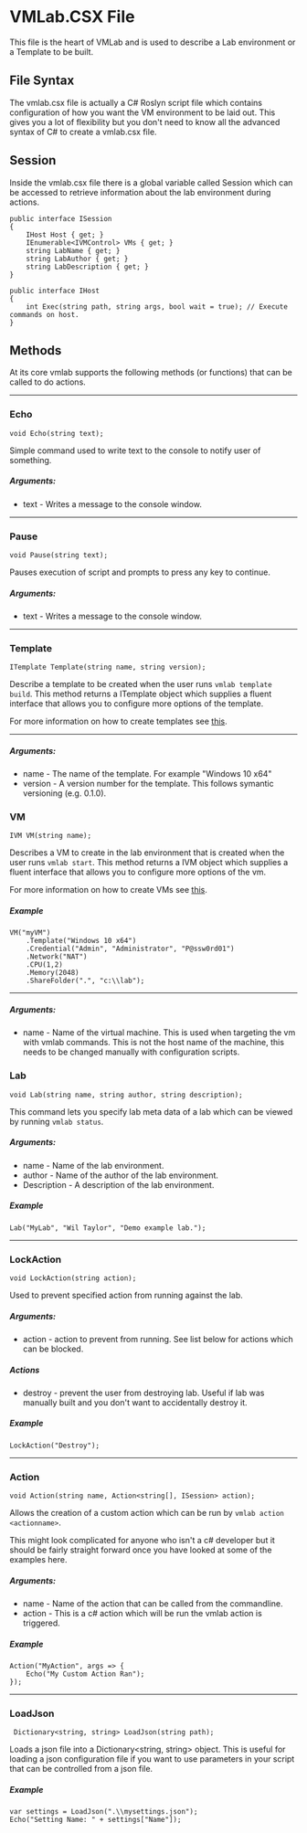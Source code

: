 # VMLab.CSX File
This file is the heart of VMLab and is used to describe a Lab environment or a Template to be built.

## File Syntax
The vmlab.csx file is actually a C# Roslyn script file which contains configuration of how you want the VM environment to be laid out. This gives you a lot of flexibility but you don't need to know all the advanced syntax of C# to create a vmlab.csx file.

## Session 
Inside the vmlab.csx file there is a global variable called Session which can be accessed to retrieve information about the lab environment during actions.

```
public interface ISession
{
	IHost Host { get; }
	IEnumerable<IVMControl> VMs { get; }
	string LabName { get; }
	string LabAuthor { get; }
	string LabDescription { get; }
}

public interface IHost
{
	int Exec(string path, string args, bool wait = true); // Execute commands on host.
}
```

## Methods
At its core vmlab supports the following methods (or functions) that can be called to do actions.

---

### Echo
``` 
void Echo(string text); 
```

Simple command used to write text to the console to notify user of something.

##### Arguments:
* text - Writes a message to the console window.

---

### Pause
```
void Pause(string text);
```

Pauses execution of script and prompts to press any key to continue.

##### Arguments:
* text - Writes a message to the console window.

---

### Template
```
ITemplate Template(string name, string version);
```

Describe a template to be created when the user runs ```vmlab template build```. This method returns a ITemplate object which supplies a fluent interface that allows you to configure more options of the template.

For more information on how to create templates see [this](template.md).

---

##### Arguments:
* name - The name of the template. For example "Windows 10 x64"
* version - A version number for the template. This follows symantic versioning (e.g. 0.1.0).

### VM
```
IVM VM(string name);
```

Describes a VM to create in the lab environment that is created when the user runs ```vmlab start```. This method returns a IVM object which supplies a fluent interface that allows you to configure more options of the vm.

For more information on how to create VMs see [this](vm.md).

##### Example
```
VM("myVM")
	.Template("Windows 10 x64")
	.Credential("Admin", "Administrator", "P@ssw0rd01")
	.Network("NAT")
	.CPU(1,2)
	.Memory(2048)
	.ShareFolder(".", "c:\\lab");
```

---

##### Arguments:
* name - Name of the virtual machine. This is used when targeting the vm with vmlab commands. This is not the host name of the machine, this needs to be changed manually with configuration scripts.

### Lab
```
void Lab(string name, string author, string description);
```

This command lets you specify lab meta data of a lab which can be viewed by running ```vmlab status```.

##### Arguments:
* name - Name of the lab environment.
* author - Name of the author of the lab environment.
* Description - A description of the lab environment.

##### Example
```
Lab("MyLab", "Wil Taylor", "Demo example lab.");
```

---

### LockAction
```
void LockAction(string action);
```

Used to prevent specified action from running against the lab.

##### Arguments:
* action - action to prevent from running. See list below for actions which can be blocked.

##### Actions
* destroy - prevent the user from destroying lab. Useful if lab was manually built and you don't want to accidentally destroy it.

##### Example
```
LockAction("Destroy");
```

---

### Action
```
void Action(string name, Action<string[], ISession> action);
```

Allows the creation of a custom action which can be run by ```vmlab action <actionname>```.

This might look complicated for anyone who isn't a c# developer but it should be fairly straight forward once you have looked at some of the examples here.

##### Arguments:
* name - Name of the action that can be called from the commandline.
* action - This is a c# action which will be run the vmlab action is triggered.

##### Example
```
Action("MyAction", args => { 
    Echo("My Custom Action Ran"); 
});
```

---

### LoadJson
```
 Dictionary<string, string> LoadJson(string path);
```

Loads a json file into a Dictionary<string, string> object. This is useful for loading a json configuration file if you want to use parameters in your script that can be controlled from a json file.

##### Example
```
var settings = LoadJson(".\\mysettings.json");
Echo("Setting Name: " + settings["Name"]);
```